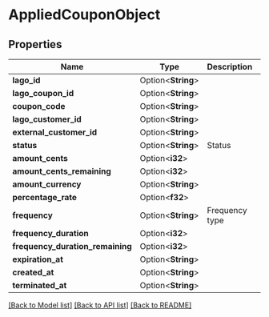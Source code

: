 # AppliedCouponObject

## Properties

Name | Type | Description | Notes
------------ | ------------- | ------------- | -------------
**lago_id** | Option<**String**> |  | [optional]
**lago_coupon_id** | Option<**String**> |  | [optional]
**coupon_code** | Option<**String**> |  | [optional]
**lago_customer_id** | Option<**String**> |  | [optional]
**external_customer_id** | Option<**String**> |  | [optional]
**status** | Option<**String**> | Status | [optional]
**amount_cents** | Option<**i32**> |  | [optional]
**amount_cents_remaining** | Option<**i32**> |  | [optional]
**amount_currency** | Option<**String**> |  | [optional]
**percentage_rate** | Option<**f32**> |  | [optional]
**frequency** | Option<**String**> | Frequency type | [optional]
**frequency_duration** | Option<**i32**> |  | [optional]
**frequency_duration_remaining** | Option<**i32**> |  | [optional]
**expiration_at** | Option<**String**> |  | [optional]
**created_at** | Option<**String**> |  | [optional]
**terminated_at** | Option<**String**> |  | [optional]

[[Back to Model list]](../README.md#documentation-for-models) [[Back to API list]](../README.md#documentation-for-api-endpoints) [[Back to README]](../README.md)


